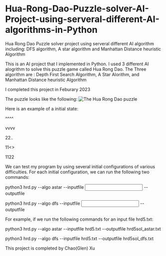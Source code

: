 # Hua-Rong-Dao-Puzzle-solver-AI-Project-using-serveral-different-AI-algorithms-in-Python
Hua Rong Dao Puzzle solver project using serveral different AI algorithm including: DFS algorithm, A star algorithm and   Manhattan Distance heuristic Algorithm

This is an AI project that I implemented in Python.
I used 3 different AI alogrithm to solve this puzzle game called Hua Rong Dao.
The Three algorithm are : Depth First Search Algorithm, A Star Alorithm, and Manhattan Distance heuristic Algorithm

I completed this project in Feburary 2023

The puzzle looks like the following:
![The Hua Rong Dao puzzle](https://github.com/ChaoGlenXu/Hua-Rong-Dao-Puzzle-solver-AI-Project-using-serveral-different-AI-algorithms-in-Python/assets/59375616/1658be0e-5eae-4eaf-b14a-a3cddb540d7a)

Here is an example of a initial state:

 ^^^^
 
 vvvv
 
 22..
 
 11<>
 
 1122

We can test my program by using several initial configurations of various difficulties. For each initial configuration, we can run the following two commands:

python3 hrd.py --algo astar --inputfile <input file> --outputfile <output file> 

python3 hrd.py --algo dfs --inputfile <input file> --outputfile <output file>


For example, if we run the following commands for an input file hrd5.txt:

python3 hrd.py --algo astar --inputfile hrd5.txt --outputfile hrd5sol_astar.txt

python3 hrd.py --algo dfs --inputfile hrd5.txt --outputfile hrd5sol_dfs.txt

This project is completed by Chao(Glen) Xu 
